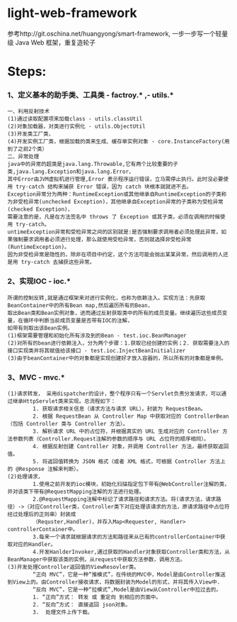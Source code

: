 # light-web-framework
参考http://git.oschina.net/huangyong/smart-framework, 一步一步写一个轻量级 Java Web 框架，重复造轮子


# Steps:
### 1、定义基本的助手类、工具类 - factroy.* ,- utils.*
    一、利用反射技术
    (1)通过读取配置项来加载class - utils.classUtil
    (2)对象加载器，对类进行实例化 - utils.ObjectUtil
    (3)开发类工厂类，
    (4)开发实例工厂类，根据加载的类来生成、缓存单实例对象 - core.InstanceFactory(用到了之前2个类）
    二、异常处理
    java中的异常的超类是java.lang.Throwable,它有两个比较重要的子类,java.lang.Exception和java.lang.Error，
    其中Error由JVM虚拟机进行管理,Error 表示程序运行错误，立马需停止执行。此时没必要使用 try-catch 结构来捕获 Error 错误，因为 catch 块根本就就进不去。 
    Exception异常分为两种：RuntimeException或其他继承自RuntimeException的子类称为非受检异常(unchecked Exception)，其他继承自Exception异常的子类称为受检异常(checked Exception)，
    需要注意的是，凡是在方法签名中 throws 了 Exception 或其子类，必须在调用的时候使用 try-catch。
    untimeException异常和受检异常之间的区别就是:是否强制要求调用者必须处理此异常，如果强制要求调用者必须进行处理，那么就使用受检异常，否则就选择非受检异常(RuntimeException)。
    因为非受检异常是隐性的，除非在项目中约定，这个方法可能会抛出某某异常，然后调用的人还是用 try-catch 去捕获这些异常。
    
### 2、实现IOC - ioc.*
    所谓的控制反转,就是通过框架来对进行实例化，也称为依赖注入。实现方法：先获取BeanContainer中的所有Bean map,然后遍历所有的Bean，
    取出Bean类和Bean实例对象，进而通过反射获取类中的所有的成员变量。继续遍历这些成员变量，在循环中判断当前成员变量是否带有IOC的注解，
    如带有则取出该Bean实例。
    (1)框架需要管理和初始化所有涉及到的Bean - test.ioc.BeanManager
    (2)对所有的bean进行依赖注入，分为两个步骤：1.获取已经创建的实例；2. 获取需要注入的接口实现类并将其赋值给该接口 - test.ioc.InjectBeanInitializer
    (3)由于beanContainer中的对象都是实现创建好才放入容器的，所以所有的对象都是单例。
    
### 3、MVC - mvc.*
    (1)请求转发， 采用dispatcher的设计，整个程序只有一个Servlet负责分发请求，可以通过继承HttpServlet类来实现。总流程如下：
            1. 获取请求相关信息（请求方法与请求 URL），封装为 RequestBean。
            2. 根据 RequestBean 从 Controller Map 中获取对应的 ControllerBean（包括 Controller 类与 Controller 方法）。
            3. 解析请求 URL 中的占位符，并根据真实的 URL 生成对应的 Controller 方法参数列表（Controller.Request注解的参数的顺序与 URL 占位符的顺序相同）。
            4. 根据反射创建 Controller 对象，并调用 Controller 方法，最终获取返回值。
            5. 将返回值转换为 JSON 格式（或者 XML 格式，可根据 Controller 方法上的 @Response 注解来判断）。
    (2)处理请求，
            1.使用之前开发的ioc模块，初始化扫描指定包下带有@WebController注解的类，并对该类下带有@RequestMapping注解的方法进行处理。
            2.@RequestMapping注解中标记了请求路径和请求方法。将(请求方法，请求路径）->（对应Controller类，Controller类下对应处理该请求的方法，原请求路径中占位符经过处理后的正则串）封装成
            （Requster,Handler)，并存入Map<Requester, Handler> controllerContainer中。
            3.每来一个请求就根据请求的方法和路径来从已有的controllerContainer中获取对应的Handler。
            4.开发HanlderInvoker,通过获取的Handler对象获取Controller类和方法，从BeanManager中获取该类的实例，从request中获取方法参数，调用方法。
    (3)开发处理Controller返回值的ViewResovler类。
            “正向 MVC”，它是一种“推模式”，在传统的MVC中，Model是由Controller推送到View上的。由Controller接收请求，将数据封装为Model的形式，并将其传入View中.
            “反向 MVC”，它是一种“拉模式”,Model是由View从Controller中拉过去的。
            1. “正向”方式： 转发 或 重定向 到相应的页面中。
            2. “反向”方式： 直接返回 json对象。
            3.  处理文件上传下载。
            